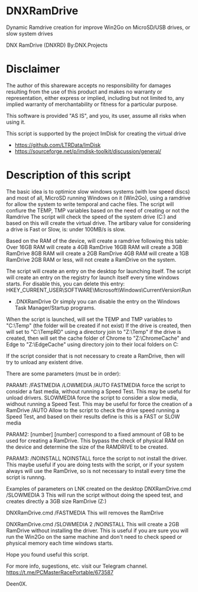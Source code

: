 # DNXRamDrive
Dynamic Ramdrive creation for improve Win2Go on MicroSD/USB drives, or slow system drives 

DNX RamDrive (DNXRD) By:DNX.Projects

# Disclaimer

The author of this shareware accepts no responsibility for damages resulting from the use of this product and makes no warranty or representation, either express or implied, including but not limited to, any implied warranty of merchantability or fitness for a particular purpose.

This software is provided "AS IS", and you, its user, assume all risks when using it.

This script is supported by the project ImDisk for creating the virtual drive
* https://github.com/LTRData/ImDisk
* https://sourceforge.net/p/imdisk-toolkit/discussion/general/

# Description of this script

The basic idea is to optimice slow windows systems (with low speed discs) and most of all, MicroSD running Windows on it (Win2Go), using a ramdrive for allow the system to write temporal and cache files.
The script will confiure the TEMP, TMP variables based on the need of creating or not the Ramdrive
The script will check the speed of the system drive (C:) and based on this will create the virtual drive.
The artibary value for considering a drive is Fast or Slow, is: under 100MB/s is slow.

Based on the RAM of the device, will create a ramdrive following this table:
Over 16GB RAM will create a 4GB RamDrive
16GB RAM will create a 3GB RamDrive
 8GB RAM will create a 2GB RamDrive
 4GB RAM will create a 1GB RamDrive
 2GB RAM or less, will not create a RamDrive on the system.
 
The script will create an entry on the desktop for launching itself.
The script will create an entry on the registry for launch itself every time windows starts.
For disable this, you can delete this entry:
HKEY_CURRENT_USER\SOFTWARE\Microsoft\Windows\CurrentVersion\Run
 - .DNXRamDrive
Or simply you can disable the entry on the Windows Task Manager/Startup programs.

When the script is launched, will set the TEMP and TMP variables to "C:\Temp" (the folder will be created if not exist)
If the drive is created, then will set to "C:\TempRD" using a directory join to "Z:\Temp"
if the drive is created, then will set the cache folder of Chrome to "Z:\ChromeCache" and Edge to "Z:\EdgeCache" using directory join to their local folders on C:

If the script consider that is not necessary to create a RamDrive, then will try to unload any existent drive.

There are some parameters (must be in order):

PARAM1: /FASTMEDIA /LOWMEDIA /AUTO
	FASTMEDIA force the script to consider a fast media, without running a Speed Test. This may be useful for unload drivers.
	SLOWMEDIA force the script to consider a slow media, widhout running a Speed Test. This may be useful for force the creation of a RamDrive
	/AUTO     Allow to the script to check the drive speed running a Speed Test, and based on their results define is this is a FAST or SLOW media
	
PARAM2: [number]
	[number] correspond to a fixed ammount of GB to be used for creating a RamDrive. This bypass the check of physical RAM on the device and determine the size of the RAMDRIVE to be created.
	
PARAM3: /NOINSTALL
	NOINSTALL force the script to not install the driver. This maybe useful if you are doing tests with the script, or if your system always will use the RamDrive, so is not necessary to install every time the script is runnng.

Examples of parameters on LNK created on the desktop
DNXRamDrive.cmd /SLOWMEDIA 3
This will run the script without doing the speed test, and creates directly a 3GB size RamDrive (Z:)

DNXRamDrive.cmd /FASTMEDIA
This will removes the RamDrive

DNXRamDrive.cmd /SLOWMEDIA 2 /NOINSTALL
This will create a 2GB RamDrive without installing the driver. This is useful if you are sure you will run the Win2Go on the same machine and don't need to check speed or physical memory each time windows starts.


Hope you found useful this script.

For more info, sugestions, etc. visit our Telegram channel.
https://t.me/PCMasterRacePortable/673587

Deen0X.
